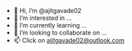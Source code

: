- 👋 Hi, I’m @ajitgavade02
- 👀 I’m interested in ...
- 🌱 I’m currently learning ...
- 💞️ I’m looking to collaborate on ...
- 📫 Click on ajitgavade02@outlook.com

<!---
ajitgavade02/ajitgavade02 is a ✨ special ✨ repository because its `README.md` (this file) appears on your GitHub profile.
You can click the Preview link to take a look at your changes.
--->
